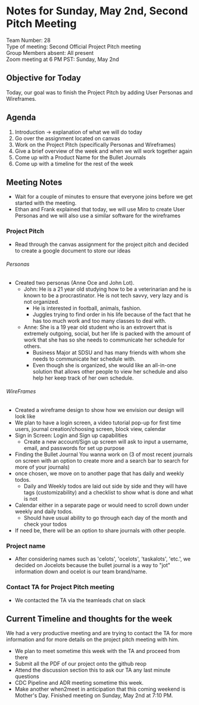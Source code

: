 # Notes for Sunday, May 2nd, Second Pitch Meeting
Team Number: 28  
Type of meeting: Second Official Project Pitch meeting  
Group Members absent: All present  
Zoom meeting at 6 PM PST: Sunday, May 2nd  

## Objective for Today
Today, our goal was to finish the Project Pitch by adding User Personas and Wireframes.

## Agenda
1. Introduction -> explanation of what we will do today
2. Go over the assignment located on canvas
3. Work on the Project Pitch (specifically Personas and Wireframes)
4. Give a brief overview of the week and when we will work together again
5. Come up with a Product Name for the Bullet Journals
6. Come up with a timeline for the rest of the week

## Meeting Notes
- Wait for a couple of minutes to ensure that everyone joins before we get started with the meeting.
- Ethan and Frank explained that today, we will use Miro to create User Personas and we will also use a similar software for the wireframes

### Project Pitch
- Read through the canvas assignment for the project pitch and decided to create a google document to store our ideas

###### Personas
- Created two personas (Anne Oce and John Lot). 
  - John: He is a 21 year old studying how to be a veterinarian and he is known to be a procrastinator. He is not tech savvy, very lazy and is not organized.
    - He is interested in football, animals, fashion.
    - Juggles trying to find order in his life because of the fact that he has too much work and too many classes to deal with.
  - Anne: She is a 19 year old student who is an extrovert that is extremely outgoing, social, but her life is packed with the amount of work that she has so she needs to communicate her schedule for others. 
    - Business Major at SDSU and has many friends with whom she needs to communicate her schedule with.
    - Even though she is organized, she would like an all-in-one solution that allows other people to view her schedule and also help her keep track of her own schedule.

###### WireFrames
- Created a wireframe design to show how we envision our design will look like
- We plan to have a login screen, a video tutorial pop-up for first time users, journal creation/choosing screen, block view, calendar
- Sign in Screen: Login and Sign up capabilities
  - Create a new account/Sign up screen will ask to input a username, email, and passwords for set up purpose
- Finding the Bullet Journal You wanna work on (3 of most recent journals on screen with an option to create more and a search bar to search for more of your journals)
- once chosen, we move on to another page that has daily and weekly todos.
  - Daily and Weekly todos are laid out side by side and they will have tags (customizability) and a checklist to show what is done and what is not
- Calendar either in a separate page or would need to scroll down under weekly and daily todos.
  - Should have usual ability to go through each day of the month and check your todos
- If need be, there will be an option to share journals with other people.

### Project name
- After considering names such as 'celots', 'ocelots', 'taskalots', 'etc.', we decided on Jocelots because the bullet journal is a way to "jot" information down and ocelot is our team brand/name.

### Contact TA for Project Pitch meeting
- We contacted the TA via the teamleads chat on slack

## Current Timeline and thoughts for the week
We had a very productive meeting and are trying to contact the TA for more information and for more details on the project pitch meeting with him.
- We plan to meet sometime this week with the TA and proceed from there
- Submit all the PDF of our project onto the github reop
- Attend the discussion section this to ask our TA any last minute questions
- CDC Pipeline and ADR meeting sometime this week.
- Make another when2meet in anticipation that this coming weekend is Mother's Day.
Finished meeting on Sunday, May 2nd at 7:10 PM.
